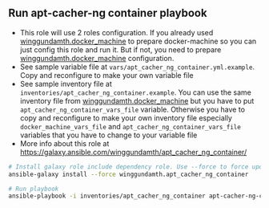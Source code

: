 Run apt-cacher-ng container playbook
---------------------------------------------------------------------------

- This role will use 2 roles configuration. If you already used [winggundamth.docker_machine](docker_machine.md) to prepare docker-machine so you can just config this role and run it. But if not, you need to prepare [winggundamth.docker_machine](docker_machine.md) configuration.
- See sample variable file at ```vars/apt_cacher_ng_container.yml.example```. Copy and reconfigure to make your own variable file
- See sample inventory file at ```inventories/apt_cacher_ng_container.example```. You can use the same inventory file from [winggundamth.docker_machine](docker_machine.md) but you have to put ```apt_cacher_ng_container_vars_file``` variable. Otherwise you have to copy and reconfigure to make your own inventory file especially ```docker_machine_vars_file``` and ```apt_cacher_ng_container_vars_file``` variables that you have to change to your variable file
- More info about this role at https://galaxy.ansible.com/winggundamth/apt_cacher_ng_container/

```bash
# Install galaxy role include dependency role. Use --force to force update to latest
ansible-galaxy install --force winggundamth.apt_cacher_ng_container

# Run playbook
ansible-playbook -i inventories/apt_cacher_ng_container apt-cacher-ng-container.yml
```
